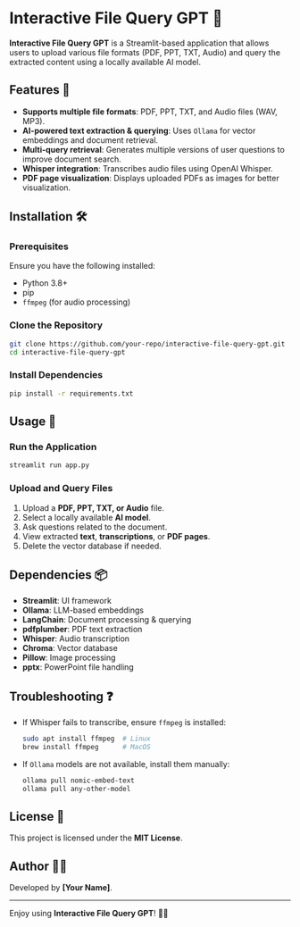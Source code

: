 # Interactive File Query GPT 🎈

**Interactive File Query GPT** is a Streamlit-based application that allows users to upload various file formats (PDF, PPT, TXT, Audio) and query the extracted content using a locally available AI model.

## Features 🚀
- **Supports multiple file formats**: PDF, PPT, TXT, and Audio files (WAV, MP3).
- **AI-powered text extraction & querying**: Uses `Ollama` for vector embeddings and document retrieval.
- **Multi-query retrieval**: Generates multiple versions of user questions to improve document search.
- **Whisper integration**: Transcribes audio files using OpenAI Whisper.
- **PDF page visualization**: Displays uploaded PDFs as images for better visualization.

## Installation 🛠️

### Prerequisites
Ensure you have the following installed:
- Python 3.8+
- pip
- `ffmpeg` (for audio processing)

### Clone the Repository
```sh
git clone https://github.com/your-repo/interactive-file-query-gpt.git
cd interactive-file-query-gpt
```

### Install Dependencies
```sh
pip install -r requirements.txt
```

## Usage 🏃

### Run the Application
```sh
streamlit run app.py
```

### Upload and Query Files
1. Upload a **PDF, PPT, TXT, or Audio** file.
2. Select a locally available **AI model**.
3. Ask questions related to the document.
4. View extracted **text**, **transcriptions**, or **PDF pages**.
5. Delete the vector database if needed.

## Dependencies 📦
- **Streamlit**: UI framework
- **Ollama**: LLM-based embeddings
- **LangChain**: Document processing & querying
- **pdfplumber**: PDF text extraction
- **Whisper**: Audio transcription
- **Chroma**: Vector database
- **Pillow**: Image processing
- **pptx**: PowerPoint file handling

## Troubleshooting ❓
- If Whisper fails to transcribe, ensure `ffmpeg` is installed:
  ```sh
  sudo apt install ffmpeg  # Linux
  brew install ffmpeg      # MacOS
  ```
- If `Ollama` models are not available, install them manually:
  ```sh
  ollama pull nomic-embed-text
  ollama pull any-other-model
  ```

## License 📜
This project is licensed under the **MIT License**.

## Author 👨‍💻
Developed by **[Your Name]**.

---

Enjoy using **Interactive File Query GPT**! 🚀🔥
